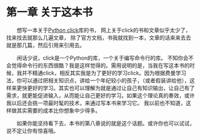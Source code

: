 # 第一章 关于这本书 

&ensp;&ensp;&ensp;&ensp;想写一本关于[Python click](https://click.palletsprojects.com/en/8.0.x/)库的书，
网上关于click的书和文章似乎太少了，找来找去就那么几遍文章，
除了官方文档，书我就找到一本，文章的话来来去去就是那几篇，然后引用来引用去。

&ensp;&ensp;&ensp;&ensp;闲话少说，click是一个Python的库，一个关于编写命令行的库。
不知你会不会觉得命令行的东西很酷？我是这样觉得的。需用说明的是，当我在写这本书的时候，我并不精通click，相反其实我是为了更好的学习click。因为根据费曼学习法，你可以通过把相关知识点，讲给一个年纪较小的孩子，（或者假装讲给他），这样来更快更好的学习。其实也可以理解为就是通过让自己有知识输出，让自己有了需求，就更能促进输入，从而能让自己更好的学习。如果这个理论真的奏效，或许我以后还会挑一项最时髦的技术，来通过写本书来学习它。
我以前也不知道，这样做其实需要的成本比你想象中少得多。 

&emsp;&emsp;如果你能坚持看下去，本书的第八章说的就是这个话题。或许你也可以试试，说不定让你有惊喜哦。



